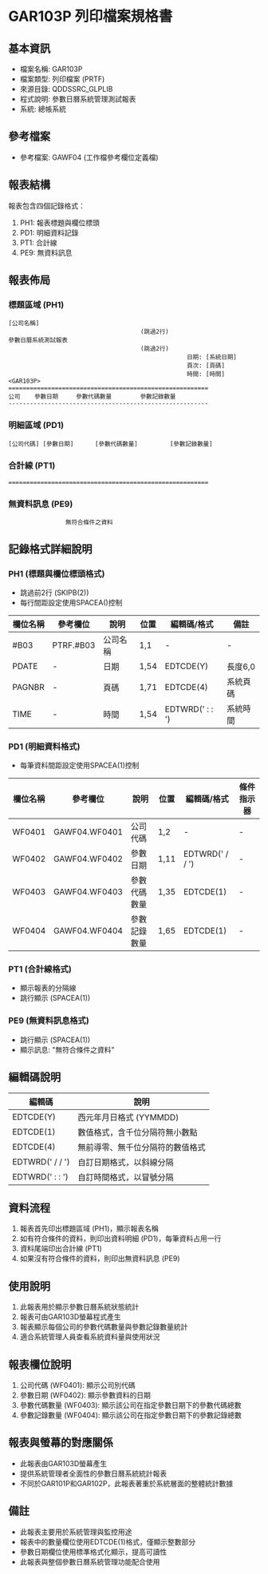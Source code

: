 # GAR103P 列印檔案規格書

## 基本資訊
- 檔案名稱: GAR103P
- 檔案類型: 列印檔案 (PRTF)
- 來源目錄: QDDSSRC_GLPLIB
- 程式說明: 參數日曆系統管理測試報表
- 系統: 總帳系統

## 參考檔案
- 參考檔案: GAWF04 (工作檔參考欄位定義檔)

## 報表結構
報表包含四個記錄格式：
1. PH1: 報表標題與欄位標頭
2. PD1: 明細資料記錄
3. PT1: 合計線
4. PE9: 無資料訊息

## 報表佈局

### 標題區域 (PH1)
```
[公司名稱]
                                     (跳過2行)
參數日曆系統測試報表
                                     (跳過2行)
                                                  日期: [系統日期]
                                                  頁次: [頁碼]
                                                  時間: [時間]    <GAR103P>
========================================================
公司    參數日期     參數代碼數量        參數記錄數量
--------------------------------------------------------
```

### 明細區域 (PD1)
```
[公司代碼] [參數日期]      [參數代碼數量]         [參數記錄數量]
```

### 合計線 (PT1)
```
========================================================
```

### 無資料訊息 (PE9)
```
                無符合條件之資料
```

## 記錄格式詳細說明

### PH1 (標題與欄位標頭格式)
- 跳過前2行 (SKIPB(2))
- 每行間距設定使用SPACEA()控制

| 欄位名稱 | 參考欄位 | 說明 | 位置 | 編輯碼/格式 | 備註 |
|---------|---------|------|------|------------|------|
| #B03 | PTRF.#B03 | 公司名稱 | 1,1 | - | - |
| PDATE | - | 日期 | 1,54 | EDTCDE(Y) | 長度6,0 |
| PAGNBR | - | 頁碼 | 1,71 | EDTCDE(4) | 系統頁碼 |
| TIME | - | 時間 | 1,54 | EDTWRD('  :  :  ') | 系統時間 |

### PD1 (明細資料格式)
- 每筆資料間距設定使用SPACEA(1)控制

| 欄位名稱 | 參考欄位 | 說明 | 位置 | 編輯碼/格式 | 條件指示器 |
|---------|---------|------|------|------------|-----------|
| WF0401 | GAWF04.WF0401 | 公司代碼 | 1,2 | - | - |
| WF0402 | GAWF04.WF0402 | 參數日期 | 1,11 | EDTWRD('    /  /  ') | - |
| WF0403 | GAWF04.WF0403 | 參數代碼數量 | 1,35 | EDTCDE(1) | - |
| WF0404 | GAWF04.WF0404 | 參數記錄數量 | 1,65 | EDTCDE(1) | - |

### PT1 (合計線格式)
- 顯示報表的分隔線
- 跳行顯示 (SPACEA(1))

### PE9 (無資料訊息格式)
- 跳行顯示 (SPACEA(1))
- 顯示訊息: "無符合條件之資料"

## 編輯碼說明
| 編輯碼 | 說明 |
|-------|------|
| EDTCDE(Y) | 西元年月日格式 (YYMMDD) |
| EDTCDE(1) | 數值格式，含千位分隔符無小數點 |
| EDTCDE(4) | 無前導零、無千位分隔符的數值格式 |
| EDTWRD('    /  /  ') | 自訂日期格式，以斜線分隔 |
| EDTWRD('  :  :  ') | 自訂時間格式，以冒號分隔 |

## 資料流程
1. 報表首先印出標題區域 (PH1)，顯示報表名稱
2. 如有符合條件的資料，則印出資料明細 (PD1)，每筆資料占用一行
3. 資料尾端印出合計線 (PT1)
4. 如果沒有符合條件的資料，則印出無資料訊息 (PE9)

## 使用說明
1. 此報表用於顯示參數日曆系統狀態統計
2. 報表可由GAR103D螢幕程式產生
3. 報表顯示每個公司的參數代碼數量與參數記錄數量統計
4. 適合系統管理人員查看系統資料量與使用狀況

## 報表欄位說明
1. 公司代碼 (WF0401): 顯示公司別代碼
2. 參數日期 (WF0402): 顯示參數資料的日期
3. 參數代碼數量 (WF0403): 顯示該公司在指定參數日期下的參數代碼總數
4. 參數記錄數量 (WF0404): 顯示該公司在指定參數日期下的參數記錄總數

## 報表與螢幕的對應關係
- 此報表由GAR103D螢幕產生
- 提供系統管理者全面性的參數日曆系統統計報表
- 不同於GAR101P和GAR102P，此報表著重於系統層面的整體統計數據

## 備註
- 此報表主要用於系統管理與監控用途
- 報表中的數量欄位使用EDTCDE(1)格式，僅顯示整數部分
- 參數日期欄位使用標準格式化顯示，提高可讀性
- 此報表與整個參數日曆系統管理功能配合使用 